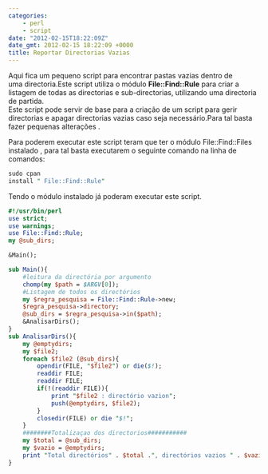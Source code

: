 ```yaml
---
categories:
    - perl
    - script
date: "2012-02-15T18:22:09Z"
date_gmt: 2012-02-15 18:22:09 +0000
title: Reportar Directorias Vazias
---
```

Aqui fica um pequeno script para encontrar pastas vazias dentro de uma directoria.Este script utiliza o módulo
**File::Find::Rule** para criar a listagem de todas as
directorias e sub-directorias, utilizando uma directoria de partida. \
Este script pode servir de base para a criação de um script para gerir directorias e apagar directorias vazias caso seja
necessário.Para tal basta fazer pequenas alterações .

Para poderem executar este script teram que ter o módulo File::Find::Files instalado , para tal basta executarem o
seguinte comando na linha de comandos:

```perl
sudo cpan
install " File::Find::Rule"
```

Tendo o módulo instalado já poderam executar este script.

```perl
#!/usr/bin/perl
use strict;
use warnings;
use File::Find::Rule;
my @sub_dirs;

&Main();

sub Main(){
    #leitura da directória por argumento
    chomp(my $path = $ARGV[0]);
    #Listagem de todos os directórios
    my $regra_pesquisa = File::Find::Rule->new;
    $regra_pesquisa->directory;
    @sub_dirs = $regra_pesquisa->in($path);
    &AnalisarDirs();
}
sub AnalisarDirs(){
    my @emptydirs;
    my $file2;
    foreach $file2 (@sub_dirs){
        opendir(FILE, "$file2") or die($!);
        readdir FILE;
        readdir FILE;
        if(!(readdir FILE)){
            print "$file2 : directório vazion";
            push(@emptydirs, $file2);
        }
        closedir(FILE) or die "$!";
    }
    ########Totalizaçao dos directorios###########
    my $total = @sub_dirs;
    my $vazio = @emptydirs;
    print "Total directórios" . $total .", directórios vazios " . $vazio . "n";
}
```
